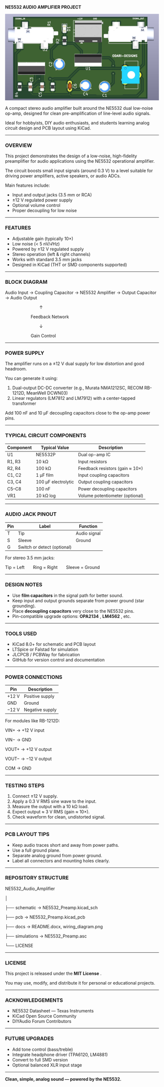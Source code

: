 **NE5532 AUDIO AMPLIFIER PROJECT**

![1761037054420](image/Readme/1761037054420.png)

A compact stereo audio amplifier built around the NE5532 dual low-noise op-amp, designed for clean pre-amplification of line-level audio signals.

Ideal for hobbyists, DIY audio enthusiasts, and students learning analog circuit design and PCB layout using KiCad.

---

### OVERVIEW

This project demonstrates the design of a low-noise, high-fidelity preamplifier for audio applications using the NE5532 operational amplifier.

The circuit boosts small input signals (around 0.3 V) to a level suitable for driving power amplifiers, active speakers, or audio ADCs.

Main features include:

* Input and output jacks (3.5 mm or RCA)
* ±12 V regulated power supply
* Optional volume control
* Proper decoupling for low noise

---

### FEATURES

* Adjustable gain (typically 10×)
* Low noise (< 5 nV/√Hz)
* Powered by ±12 V regulated supply
* Stereo operation (left & right channels)
* Works with standard 3.5 mm jacks
* Designed in KiCad (THT or SMD components supported)

---

### BLOCK DIAGRAM

Audio Input → Coupling Capacitor → NE5532 Amplifier → Output Capacitor → Audio Output

        ↑

      Feedback Network

        ↓

      Gain Control

---

### POWER SUPPLY

The amplifier runs on a ±12 V dual supply for low distortion and good headroom.

You can generate it using:

1. Dual-output DC-DC converter (e.g., Murata NMA1212SC, RECOM RB-1212D, MeanWell DCWN03)
2. Linear regulators (LM7812 and LM7912) with a center-tapped transformer

Add 100 nF and 10 µF decoupling capacitors close to the op-amp power pins.

---

### TYPICAL CIRCUIT COMPONENTS

| Component | Typical Value        | Description                       |
| --------- | -------------------- | --------------------------------- |
| U1        | NE5532P              | Dual op-amp IC                    |
| R1, R3    | 10 kΩ               | Input resistors                   |
| R2, R4    | 100 kΩ              | Feedback resistors (gain ≈ 10×) |
| C1, C2    | 1 µF film           | Input coupling capacitors         |
| C3, C4    | 100 µF electrolytic | Output coupling capacitors        |
| C5–C8    | 100 nF               | Power decoupling capacitors       |
| VR1       | 10 kΩ log           | Volume potentiometer (optional)   |

---

### AUDIO JACK PINOUT

| Pin | Label                       | Function     |
| --- | --------------------------- | ------------ |
| T   | Tip                         | Audio signal |
| S   | Sleeve                      | Ground       |
| G   | Switch or detect (optional) |              |

For stereo 3.5 mm jacks:

Tip = Left  Ring = Right  Sleeve = Ground

---

### DESIGN NOTES

* Use **film capacitors** in the signal path for better sound.
* Keep input and output grounds separate from power ground (star grounding).
* Place **decoupling capacitors** very close to the NE5532 pins.
* Pin-compatible upgrade options:  **OPA2134** ,  **LM4562** , etc.

---

### TOOLS USED

* KiCad 8.0+ for schematic and PCB layout
* LTSpice or Falstad for simulation
* JLCPCB / PCBWay for fabrication
* GitHub for version control and documentation

---

### POWER CONNECTIONS

| Pin    | Description     |
| ------ | --------------- |
| +12 V  | Positive supply |
| GND    | Ground          |
| −12 V | Negative supply |

For modules like RB-1212D:

VIN+ → +12 V input

VIN− → GND

VOUT+ → +12 V output

VOUT− → −12 V output

COM → GND

---

### TESTING STEPS

1. Connect ±12 V supply.
2. Apply a 0.3 V RMS sine wave to the input.
3. Measure the output with a 10 kΩ load.
4. Expect output ≈ 3 V RMS (gain ≈ 10×).
5. Check waveform for clean, undistorted signal.

---

### PCB LAYOUT TIPS

* Keep audio traces short and away from power paths.
* Use a full ground plane.
* Separate analog ground from power ground.
* Label all connectors and mounting holes clearly.

---

### REPOSITORY STRUCTURE

NE5532_Audio_Amplifier

│

├── schematic → NE5532_Preamp.kicad_sch

├── pcb → NE5532_Preamp.kicad_pcb

├── docs → README.docx, wiring_diagram.png

├── simulations → NE5532_Preamp.asc

└── LICENSE

---

### LICENSE

This project is released under the  **MIT License** .

You may use, modify, and distribute it for personal or educational projects.

---

### ACKNOWLEDGEMENTS

* NE5532 Datasheet — Texas Instruments
* KiCad Open Source Community
* DIYAudio Forum Contributors

---

### FUTURE UPGRADES

* Add tone control (bass/treble)
* Integrate headphone driver (TPA6120, LM4881)
* Convert to full SMD version
* Optional balanced XLR input stage

---

**Clean, simple, analog sound — powered by the NE5532.**
